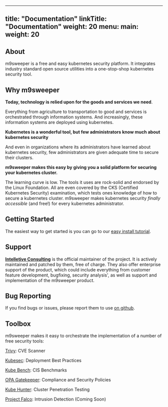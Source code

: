 
---
title: "Documentation"
linkTitle: "Documentation"
weight: 20
menu:
  main:
    weight: 20
---


## About

m9sweeper is a free and easy kubernetes security platform. It integrates industry standard open source utilities
into a one-stop-shop kubernetes security tool.

## Why m9sweeper

**Today, technology is relied upon for the goods and services we need**.

Everything from agriculture to transportation to good and services is orchestrated through
information systems. And increasingly, these information systems are deployed using kubernetes.

**Kubernetes is a wonderful tool, but few administrators know much about kubernetes security**

And even in organizations where its administrators have learned about kubernetes security, few administrators are given
adequate time to secure their clusters.

**m9sweeper makes this easy by giving you a solid platform for securing your kubernetes cluster.**

The learning curve is low. The tools it uses are rock-solid and endorsed by the Linux Foundation. All are even covered
by the CKS (Certified Kubernetes Security) examination, which tests ones knowledge of how to secure a kubernetes
cluster. m9sweeper makes kubernetes security *finally accessible* (and free!) for every kubernetes administrator.

## Getting Started

The easiest way to get started is you can go to our [easy install tutorial](getting-started/easy-install/). 

## Support

[**Intelletive Consulting**](https://intelletive.com/) is the official maintainer of the project. 
It is actively maintained and patched by them, free of charge. 
They also offer enterprise support of the product, which could
include everything from customer feature development, bugfixing, security analysis', as well as
support and implementation of the m9sweeper product.

## Bug Reporting

If you find bugs or issues, please report them to use [on github](https://github.com/m9sweeper/m9sweeper/issues). 

## Toolbox

m9sweeper makes it easy to orchestrate the implementation of a number of free security tools:

[Trivy](https://github.com/aquasecurity/trivy): CVE Scanner

[Kubesec](https://github.com/controlplaneio/kubesec): Deployment Best Practices

[Kube Bench](https://github.com/aquasecurity/kube-bench): CIS Benchmarks

[OPA Gatekeeper](https://github.com/open-policy-agent/gatekeeper): Compliance and Security Policies

[Kube Hunter](https://github.com/aquasecurity/kube-hunter): Cluster Penetration Testing

[Project Falco](https://falco.org/): Intrusion Detection (Coming Soon)

